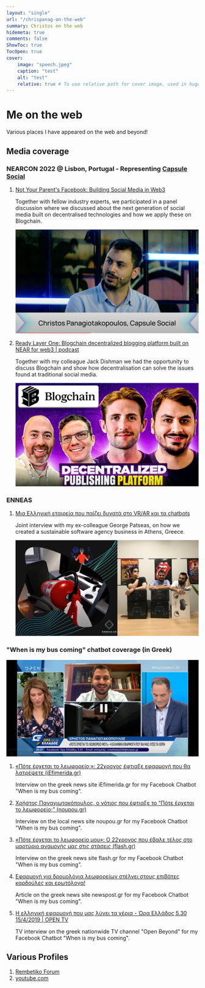 ```yaml
---
layout: "single"
url: "/chrispanag-on-the-web"
summary: Christos on the web
hidemeta: true
comments: false
ShowToc: true
TocOpen: true
cover:
    image: "speech.jpeg"
    caption: "test"
    alt: "test"
    relative: true # To use relative path for cover image, used in hugo Page-bundles
---
```


# Me on the web

Various places I have appeared on the web and beyond!

## Media coverage

### NEARCON 2022 @ Lisbon, Portugal - Representing [Capsule Social](https://capsule.social)

1. [Not Your Parent's Facebook: Building Social Media in Web3](https://www.youtube.com/watch?v=C-qg7eRlLtE&t=5801s)

    Together with fellow industry experts, we participated in a panel discussion where we discussed about the next generation of social media built on decentralised technologies and how we apply these on Blogchain.

    ![Panel Discussion at NEARCON 2022](speech.jpeg)

2. [Ready Layer One: Blogchain decentralized blogging platform built on NEAR for web3 | podcast](https://podcasts.apple.com/us/podcast/blogchain-decentralized-blogging-platform-built-on/id1607956235?i=1000583154222)
    
    Together with my colleague Jack Dishman we had the opportunity to discuss Blogchain and show how decentralisation can solve the issues found at traditional social media.

    ![Ready Layer One podcast for blogchain](ready_layer_one.jpeg)

### ENNEAS

1. [Μια Ελληνική εταιρεία που παίζει δυνατά στο VR/AR και τα chatbots](https://www.itspossible.gr/enneas-syn/)
    
    Joint interview with my ex-colleague George Patseas, on how we created a sustainable software agency business in Athens, Greece.

    ![Enneas team](enneas.jpg)

### "When is my bus coming" chatbot coverage (in Greek)

![TV Appearance](tv_athensbus.jpeg)

1. [«Πότε έρχεται το λεωφορείο;»: 22χρονος έφτιαξε εφαρμογή που θα λατρέψετε (iEfimerida.gr)](https://www.iefimerida.gr/ellada/pote-erhetai-leoforeio-22hronos-eftiaxe-efarmogi)

    Interview on the greek news site iEfimerida.gr for my Facebook Chatbot "When is my bus coming".
2. [Χρήστος Παναγιωτακόπουλος, ο νότιος που έφτιαξε το “Πότε έρχεται το λεωφορείο;” (noupou.gr)](https://www.nou-pou.gr/stories/christos-panagiotakopoulos-i-efarmogi-ine-ena-pleonektima-sto-viografiko-mou/)

    Interview on the local news site noupou.gr for my Facebook Chatbot "When is my bus coming".
3. [«Πότε έρχεται το λεωφορείο μου»: Ο 22χρονος που έβαλε τέλος στο μαρτύριο αναμονής μας στις στάσεις (flash.gr)](https://www.flash.gr/tech/1542911/pote-erchetai-to-lewforeio-moy-o-22chronos-poy-ebale-telos-sto-martyrio-anamonis-mas-stis-staseis)

    Interview on the greek news site flash.gr for my Facebook Chatbot "When is my bus coming".
4. [Εφαρμογή για δρομολόγια λεωφορείων στέλνει στους επιβάτες καρδούλες και ερωτόλογα!](https://newpost.gr/ellada/efarmogh-gia-dromologia-lewforeiwn-stelnei-stoys-epibates-kardoyles-kai-erwtologa/)
    
    Article on the greek news site newspost.gr for my Facebook Chatbot "When is my bus coming".
5. [Η ελληνική εφαρμογή που μας λύνει τα χέρια - Ώρα Ελλάδος 5.30 15/4/2019 | OPEN TV](https://www.youtube.com/watch?v=Lp12GuCJ2dU)
    
    TV interview on the greek nationwide TV channel "Open Beyond" for my Facebook Chatbot "When is my bus coming".

## Various Profiles

1. [Rembetiko Forum](https://rembetiko.gr/u/chrispanag/summary)
2. [youtube.com](https://youtube.com/@chrispanag)